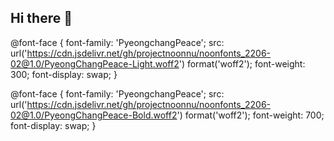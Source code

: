 ## Hi there 👋

<!--
**kkomi211/kkomi211** is a ✨ _special_ ✨ repository because its `README.md` (this file) appears on your GitHub profile.

Here are some ideas to get you started:

- 🔭 I’m currently working on ...
- 🌱 I’m currently learning ...
- 👯 I’m looking to collaborate on ...
- 🤔 I’m looking for help with ...
- 💬 Ask me about ...
- 📫 How to reach me: ...
- 😄 Pronouns: ...
- ⚡ Fun fact: ...
-->
@font-face {
    font-family: 'PyeongchangPeace';
    src: url('https://cdn.jsdelivr.net/gh/projectnoonnu/noonfonts_2206-02@1.0/PyeongChangPeace-Light.woff2') format('woff2');
    font-weight: 300;
    font-display: swap;
}

@font-face {
    font-family: 'PyeongchangPeace';
    src: url('https://cdn.jsdelivr.net/gh/projectnoonnu/noonfonts_2206-02@1.0/PyeongChangPeace-Bold.woff2') format('woff2');
    font-weight: 700;
    font-display: swap;
}
